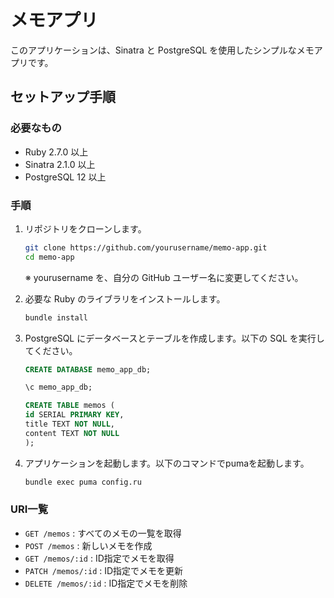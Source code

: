 # メモアプリ

このアプリケーションは、Sinatra と PostgreSQL を使用したシンプルなメモアプリです。

## セットアップ手順

### 必要なもの

- Ruby 2.7.0 以上
- Sinatra 2.1.0 以上
- PostgreSQL 12 以上

### 手順

1. リポジトリをクローンします。

   ```zsh
   git clone https://github.com/yourusername/memo-app.git
   cd memo-app
   ```

   ※ yourusername を、自分の GitHub ユーザー名に変更してください。

2. 必要な Ruby のライブラリをインストールします。

   ```zsh
   bundle install
   ```

3. PostgreSQL にデータベースとテーブルを作成します。以下の SQL を実行してください。

   ```sql
   CREATE DATABASE memo_app_db;

   \c memo_app_db;

   CREATE TABLE memos (
   id SERIAL PRIMARY KEY,
   title TEXT NOT NULL,
   content TEXT NOT NULL
   );
   ```

4. アプリケーションを起動します。以下のコマンドでpumaを起動します。

    ```zsh
    bundle exec puma config.ru
    ```

### URI一覧

- `GET /memos` : すべてのメモの一覧を取得
- `POST /memos` : 新しいメモを作成
- `GET /memos/:id` : ID指定でメモを取得
- `PATCH /memos/:id` : ID指定でメモを更新
- `DELETE /memos/:id` : ID指定でメモを削除
